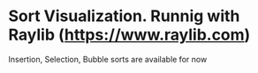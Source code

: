 # Sort Visualization. Runnig with Raylib (https://www.raylib.com)

Insertion, Selection, Bubble sorts are available for now

